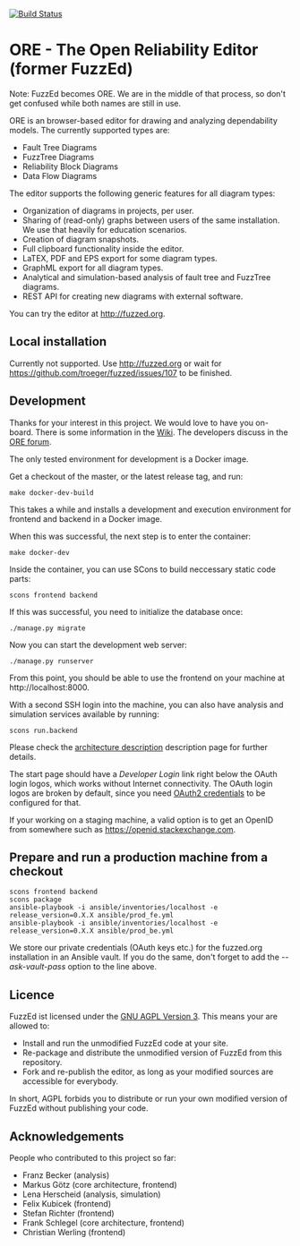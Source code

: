 [![Build Status](https://travis-ci.org/troeger/fuzzed.svg?branch=master)](https://travis-ci.org/troeger/fuzzed)

# ORE - The Open Reliability Editor (former FuzzEd)

Note: FuzzEd becomes ORE. We are in the middle of that process, so don't get confused while both names are still in use.

ORE is an browser-based editor for drawing and analyzing dependability models. The currently supported types are:

* Fault Tree Diagrams
* FuzzTree Diagrams
* Reliability Block Diagrams
* Data Flow Diagrams

The editor supports the following generic features for all diagram types:

* Organization of diagrams in projects, per user.
* Sharing of (read-only) graphs between users of the same installation. We use that heavily for education scenarios.
* Creation of diagram snapshots.
* Full clipboard functionality inside the editor.
* LaTEX, PDF and EPS export for some diagram types.
* GraphML export for all diagram types.
* Analytical and simulation-based analysis of fault tree and FuzzTree diagrams. 
* REST API for creating new diagrams with external software.

You can try the editor at http://fuzzed.org.

## Local installation

Currently not supported. Use http://fuzzed.org or wait for https://github.com/troeger/fuzzed/issues/107 to be finished.

## Development

Thanks for your interest in this project. We would love to have you on-board. There is some information in the [Wiki](https://github.com/troeger/fuzzed/wiki/Home). The developers discuss in the [ORE forum](https://groups.google.com/forum/#!forum/ore-dev).

The only tested environment for development is a Docker image.

Get a checkout of the master, or the latest release tag, and run:

``make docker-dev-build``

This takes a while and installs a development and execution environment for frontend and backend in a Docker image.

When this was successful, the next step is to enter the container:

``make docker-dev``

Inside the container, you can use SCons to build neccessary static code parts:

``scons frontend backend``

If this was successful, you need to initialize the database once:

``./manage.py migrate``

Now you can start the development web server:

``./manage.py runserver``

From this point, you should be able to use the frontend on your machine at http://localhost:8000. 

With a second SSH login into the machine, you can also have analysis and simulation services available by running:

``scons run.backend`` 

Please check the [architecture description](https://github.com/troeger/fuzzed/wiki/FuzzEdArchitecture) description page for further details.

The start page should have a *Developer Login* link right below the OAuth login logos, which works without Internet connectivity.  The OAuth login logos are broken by default, since you need [OAuth2 credentials](https://github.com/troeger/fuzzed/wiki/OAuth2Cred) to be configured for that.

If your working on a staging machine, a valid option is to get an OpenID from somewhere such as https://openid.stackexchange.com.

## Prepare and run a production machine from a checkout

    scons frontend backend
    scons package
    ansible-playbook -i ansible/inventories/localhost -e release_version=0.X.X ansible/prod_fe.yml
    ansible-playbook -i ansible/inventories/localhost -e release_version=0.X.X ansible/prod_be.yml

We store our private credentials (OAuth keys etc.) for the fuzzed.org installation in an Ansible vault.
If you do the same, don't forget to add the *--ask-vault-pass* option to the line above.

## Licence

FuzzEd ist licensed under the [GNU AGPL Version 3](http://en.wikipedia.org/wiki/Affero_General_Public_License). This means your are allowed to:

* Install and run the unmodified FuzzEd code at your site.
* Re-package and distribute the unmodified version of FuzzEd from this repository. 
* Fork and re-publish the editor, as long as your modified sources are accessible for everybody.

In short, AGPL forbids you to distribute or run your own modified version of FuzzEd without publishing your code.
 
## Acknowledgements

People who contributed to this project so far:

* Franz Becker      (analysis)
* Markus Götz       (core architecture, frontend)
* Lena Herscheid    (analysis, simulation)
* Felix Kubicek     (frontend)
* Stefan Richter    (frontend)
* Frank Schlegel    (core architecture, frontend)
* Christian Werling (frontend)
